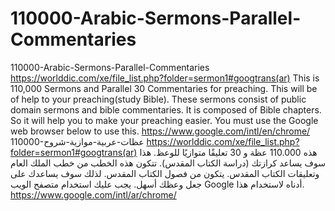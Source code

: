 # 110000-Arabic-Sermons-Parallel-Commentaries
110000-Arabic-Sermons-Parallel-Commentaries  https://worlddic.com/xe/file_list.php?folder=sermon1#googtrans(ar)  This is 110,000 Sermons and Parallel 30 Commentaries for preaching. This will be of help to your preaching(study Bible).  These sermons consist of public domain sermons and bible commentaries. It is composed of Bible chapters.  So it will help you to make your preaching easier. You must use the Google web browser below to use this. https://www.google.com/intl/en/chrome/  110000-عظات-عربية-موازية-شروح https://worlddic.com/xe/file_list.php?folder=sermon1#googtrans(ar) هذه 110.000 عظة و 30 تعليقًا متوازيًا للوعظ. هذا سوف يساعد كرازتك (دراسة الكتاب المقدس). تتكون هذه الخطب من خطب الملك العام وتعليقات الكتاب المقدس. يتكون من فصول الكتاب المقدس. لذلك سوف يساعدك على جعل وعظك أسهل. يجب عليك استخدام متصفح الويب Google أدناه لاستخدام هذا. https://www.google.com/intl/ar/chrome/
